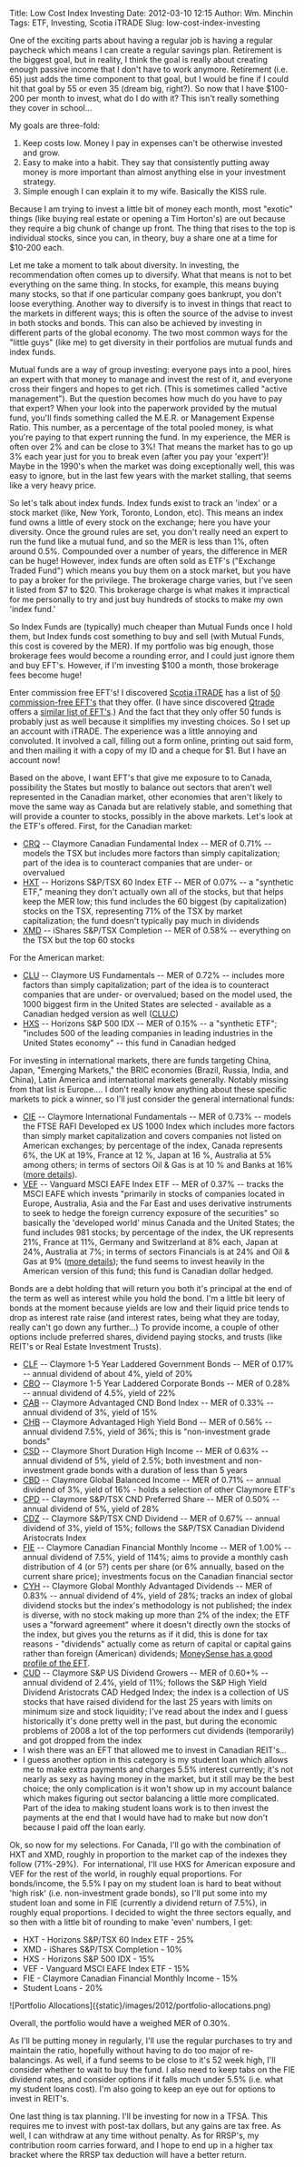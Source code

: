 Title: Low Cost Index Investing
Date: 2012-03-10 12:15
Author: Wm. Minchin
Tags: ETF, Investing, Scotia iTRADE
Slug: low-cost-index-investing

One of the exciting parts about having a regular job is having a regular
paycheck which means I can create a regular savings plan. Retirement is the
biggest goal, but in reality, I think the goal is really about creating enough
passive income that I don't have to work anymore. Retirement (i.e. 65) just
adds the time component to that goal, but I would be fine if I could hit that
goal by 55 or even 35 (dream big, right?). So now that I have $100-200 per
month to invest, what do I do with it? This isn't really something they cover
in school...

My goals are three-fold:

1. Keep costs low. Money I pay in expenses can't be otherwise invested and
   grow.
2. Easy to make into a habit. They say that consistently putting away money is
   more important than almost anything else in your investment strategy.
3. Simple enough I can explain it to my wife. Basically the KISS rule.

<a name="more"></a>Because I am trying to invest a little bit of money each
month, most "exotic" things (like buying real estate or opening a Tim Horton's)
are out because they require a big chunk of change up front. The thing that
rises to the top is individual stocks, since you can, in theory, buy a share
one at a time for $10-200 each.

Let me take a moment to talk about diversity. In investing, the recommendation
often comes up to diversify. What that means is not to bet everything on the
same thing. In stocks, for example, this means buying many stocks, so that if
one particular company goes bankrupt, you don't loose everything. Another way
to diversify is to invest in things that react to the markets in different
ways; this is often the source of the advise to invest in both stocks and
bonds. This can also be achieved by investing in different parts of the global
economy. The two most common ways for the "little guys" (like me) to get
diversity in their portfolios are mutual funds and index funds.

Mutual funds are a way of group investing: everyone pays into a pool, hires an
expert with that money to manage and invest the rest of it, and everyone cross
their fingers and hopes to get rich. (This is sometimes called "active
management"). But the question becomes how much do you have to pay that expert?
When your look into the paperwork provided by the mutual fund, you'll finds
something called the M.E.R. or Management Expense Ratio. This number, as a
percentage of the total pooled money, is what you're paying to that expert
running the fund. In my experience, the MER is often over 2% and can be close
to 3%! That means the market has to go up 3% each year just for you to break
even (after you pay your 'expert')! Maybe in the 1990's when the market was
doing exceptionally well, this was easy to ignore, but in the last few years
with the market stalling, that seems like a very heavy price.

So let's talk about index funds. Index funds exist to track an 'index' or a
stock market (like, New York, Toronto, London, etc). This means an index fund
owns a little of every stock on the exchange; here you have your diversity.
Once the ground rules are set, you don't really need an expert to run the fund
like a mutual fund, and so the MER is less than 1%, often around 0.5%.
Compounded over a number of years, the difference in MER can be huge! However,
index funds are often sold as ETF's ("Exchange Traded Fund") which means you
buy them on a stock market, but you have to pay a broker for the privilege. The
brokerage charge varies, but I've seen it listed from $7 to $20. This brokerage
charge is what makes it impractical for me personally to try and just buy
hundreds of stocks to make my own 'index fund.'

So Index Funds are (typically) much cheaper than Mutual Funds once I hold them,
but Index funds cost something to buy and sell (with Mutual Funds, this cost is
covered by the MER). If my portfolio was big enough, those brokerage fees would
become a rounding error, and I could just ignore them and buy EFT's. However,
if I'm investing $100 a month, those brokerage fees become huge!

Enter commission free EFT's! I discovered [Scotia
iTRADE](https://swww.scotiaitrade.com/) has a list of [50 commission-free
EFT's](https://www.scotiaitrade.com/pages/quotes/etf_list.shtml) that they
offer. (I have since discovered
[Qtrade](https://www.qtrade.ca/investor/en/visitormain.jsp) offers a [similar
list of EFT's](https://www.qtrade.ca/investor/en/aboutus/services/etfs2.jsp).)
And the fact that they only offer 50 funds is probably just as well because it
simplifies my investing choices. So I set up an account with iTRADE. The
experience was a little annoying and convoluted. It involved a call, filling
out a form online, printing out said form, and then mailing it with a copy of
my ID and a cheque for $1. But I have an account now!

Based on the above, I want EFT's that give me exposure to to Canada,
possibility the States but mostly to balance out sectors that aren't well
represented in the Canadian market, other economies that aren't likely to move
the same way as Canada but are relatively stable, and something that will
provide a counter to stocks, possibly in the above markets. Let's look at the
ETF's offered. First, for the Canadian market:

- [CRQ](http://www.claymoreinvestments.ca/etf/fund/crq) -- Claymore Canadian
  Fundamental Index -- MER of 0.71% -- models the TSX but includes more factors
  than simply capitalization; part of the idea is to counteract companies
  that are under- or overvalued
- [HXT](http://www.horizonsetfs.com/pub/en/etfs/?etf=HXT&r=o) -- Horizons
  S&P/TSX 60 Index ETF -- MER of 0.07% -- a "synthetic ETF," meaning they don't
  actually own all of the stocks, but that helps keep the MER low; this fund
  includes the 60 biggest (by capitalization) stocks on the TSX, representing
  71% of the TSX by market capitalization; the fund doesn't typically pay
  much in dividends
- [XMD](http://ca.ishares.com/product_info/fund/overview/XMD.htm) -- iShares
  S&P/TSX Completion -- MER of 0.58% -- everything on the TSX but the top 60
  stocks

For the American market:

- [CLU](http://www.claymoreinvestments.ca/etf/fund/clu) -- Claymore US
  Fundamentals -- MER of 0.72% -- includes more factors than simply
  capitalization; part of the idea is to counteract companies that are under-
  or overvalued; based on the model used, the 1000 biggest firm in the United
  States are selected - available as a Canadian hedged version as well
  ([CLU.C](http://www.claymoreinvestments.ca/etf/fund/clu))
- [HXS](http://www.horizonsetfs.com/pub/en/etfs/?etf=HXS&r=o) -- Horizons S&P
  500 IDX -- MER of 0.15% -- a "synthetic ETF"; "includes 500 of the leading
  companies in leading industries in the United States economy" -- this fund in
  Canadian hedged

For investing in international markets, there are funds targeting China, Japan,
"Emerging Markets," the BRIC economies (Brazil, Russia, India, and China),
Latin America and international markets generally. Notably missing from that
list is Europe.... I don't really know anything about these specific markets to
pick a winner, so I'll just consider the general international funds:

- [CIE](http://www.claymoreinvestments.ca/etf/fund/cie) -- Claymore
  International Fundamentals -- MER of 0.73% -- models the FTSE RAFI Developed
  ex US 1000 Index which includes more factors than simply market
  capitalization and covers companies not listed on American exchanges; by
  percentage of the index, Canada represents 6%, the UK at 19%, France at 12
  %, Japan at 16 %, Australia at 5% among others; in terms of sectors Oil &
  Gas is at 10 % and Banks at 16% ([more
  details](http://www.ftse.com/Indices/FTSE_RAFI_Index_Series/2008Downloads/FTSE_RAFI_Developed_ex_US_1000_Index_Factsheet.pdf)).
- [VEF](https://www.vanguardcanada.ca/documents/literature/F9325EN.pdf) --
  Vanguard MSCI EAFE Index ETF -- MER of 0.37% -- tracks the MSCI EAFE which
  invests "primarily in stocks of companies located in Europe, Australia,
  Asia and the Far East and uses derivative instruments to seek to hedge the
  foreign currency exposure of the securities" so basically the 'developed
  world' minus Canada and the United States; the fund includes 981 stocks; by
  percentage of the index, the UK represents 21%, France at 11%, Germany and
  Switzerland at 8% each, Japan at 24%, Australia at 7%; in terms of sectors
  Financials is at 24% and Oil & Gas at 9% ([more
  details](http://www.msci.com/resources/factsheets/MSCI_EAFE_Factsheet.pdf));
  the fund seems to invest heavily in the American version of this fund; this
  fund is Canadian dollar hedged.

Bonds are a debt holding that will return you both it's principal at the end of
the term as well as interest while you hold the bond. I'm a little bit leery of
bonds at the moment because yields are low and their liquid price tends to drop
as interest rate raise (and interest rates, being what they are today, really
can't go down any further...) To provide income, a couple of other options
include preferred shares, dividend paying stocks, and trusts (like REIT's or
Real Estate Investment Trusts).

- [CLF](http://www.claymoreinvestments.ca/etf/fund/clf) -- Claymore 1-5 Year
  Laddered Government Bonds -- MER of 0.17% -- annual dividend of about 4%,
  yield of 20%
- [CBO](http://www.claymoreinvestments.ca/etf/fund/cbo) -- Claymore 1-5 Year
  Laddered Corporate Bonds -- MER of 0.28% -- annual dividend of 4.5%, yield of
  22%
- [CAB](http://www.claymoreinvestments.ca/etf/fund/cab) -- Claymore Advantaged
  CND Bond Index -- MER of 0.33% -- annual dividend of 3%, yield of 15%
- [CHB](http://www.claymoreinvestments.ca/etf/fund/chb) -- Claymore Advantaged
  High Yield Bond -- MER of 0.56% -- annual dividend 7.5%, yield of 36%; this
  is "non-investment grade bonds"
- [CSD](http://www.claymoreinvestments.ca/etf/fund/csd) -- Claymore Short
  Duration High Income -- MER of 0.63% -- annual dividend of 5%, yield of 2.5%;
  both investment and non-investment grade bonds with a duration of less than
  5 years
- [CBD](http://www.claymoreinvestments.ca/etf/fund/cbd) -- Claymore Global
  Balanced Income -- MER of 0.71% -- annual dividend of 3%, yield of 16% -
  holds a selection of other Claymore ETF's
- [CPD](http://www.claymoreinvestments.ca/etf/fund/cpd) -- Claymore S&P/TSX
  CND Preferred Share -- MER of 0.50% -- annual dividend of 5%, yield of 28%
- [CDZ](http://www.claymoreinvestments.ca/etf/fund/cdz) -- Claymore S&P/TSX
  CND Dividend -- MER of 0.67% -- annual dividend of 3%, yield of 15%; follows
  the S&P/TSX Canadian Dividend Aristocrats Index
- [FIE](http://www.claymoreinvestments.ca/etf/fund/fie) -- Claymore Canadian
  Financial Monthly Income -- MER of 1.00% -- annual dividend of 7.5%, yield of
  114%; aims to provide a monthly cash distribution of 4 (or 5?) cents per
  share (or 6% annually, based on the current share price); investments focus
  on the Canadian financial sector
- [CYH](http://www.claymoreinvestments.ca/etf/fund/cyh) -- Claymore Global
  Monthly Advantaged Dividends -- MER of 0.83% -- annual dividend of 4%, yield
  of 28%; tracks an index of global dividend stocks but the index's
  methodology is not published; the index is diverse, with no stock making up
  more than 2% of the index; the ETF uses a "forward agreement" where it
  doesn't directly own the stocks of the index, but gives you the returns as
  if it did, this is done for tax reasons - "dividends" actually come as
  return of capital or capital gains rather than foreign (American)
  dividends; [MoneySense has a good profile of the
  EFT](http://www.moneysense.ca/2010/11/15/under-the-hood-claymore-global-monthly-advantaged-dividend-etf/).
- [CUD](http://www.claymoreinvestments.ca/etf/fund/cud) -- Claymore S&P US
  Dividend Growers -- MER of 0.60+% -- annual dividend of 2.4%, yield of 11%;
  follows the S&P High Yield Dividend Aristocrats CAD Hedged Index; the index
  is a collection of US stocks that have raised dividend for the last 25
  years with limits on minimum size and stock liquidity; I've read about the
  index and I guess historically it's done pretty well in the past, but
  during the economic problems of 2008 a lot of the top performers cut
  dividends (temporarily) and got dropped from the index
- I wish there was an EFT that allowed me to invest in Canadian REIT's...
- I guess another option in this category is my student loan which allows me
  to make extra payments and charges 5.5% interest currently; it's not nearly
  as sexy as having money in the market, but it still may be the best choice;
  the only complication is it won't show up in my account balance which makes
  figuring out sector balancing a little more complicated. Part of the idea
  to making student loans work is to then invest the payments at the end that
  I would have had to make but now don't because I paid off the loan early.

Ok, so now for my selections. For Canada, I'll go with the combination of HXT
and XMD, roughly in proportion to the market cap of the indexes they follow
(71%-29%).  For international, I'll use HXS for American exposure and VEF for
the rest of the world, in roughly equal proportions. For bonds/income, the 5.5%
I pay on my student loan is hard to beat without 'high risk' (i.e.
non-investment grade bonds), so I'll put some into my student loan and some in
FIE (currently a dividend return of 7.5%), in roughly equal proportions. I
decided to wight the three sectors equally, and so then with a little bit of
rounding to make 'even' numbers, I get:

- HXT - Horizons S&P/TSX 60 Index ETF - 25%
- XMD - iShares S&P/TSX Completion - 10%
- HXS - Horizons S&P 500 IDX - 15%
- VEF - Vanguard MSCI EAFE Index ETF - 15%
- FIE - Claymore Canadian Financial Monthly Income - 15%
- Student Loans - 20%

<div markdown=1 class="text-center">
![Portfolio Allocations]({static}/images/2012/portfolio-allocations.png)
</div>

Overall, the portfolio would have a weighed MER of 0.30%.

As I'll be putting money in regularly, I'll use the regular purchases to try
and maintain the ratio, hopefully without having to do too major of
re-balancings. As well, if a fund seems to be close to it's 52 week high, I'll
consider whether to wait to buy the fund. I also need to keep tabs on the FIE
dividend rates, and consider options if it falls much under 5.5% (i.e. what my
student loans cost). I'm also going to keep an eye out for options to invest in
REIT's.

One last thing is tax planning. I'll be investing for now in a TFSA. This
requires me to invest with post-tax dollars, but any gains are tax free. As
well, I can withdraw at any time without penalty. As for RRSP's, my
contribution room carries forward, and I hope to end up in a higher tax bracket
where the RRSP tax deduction will have a better return.
